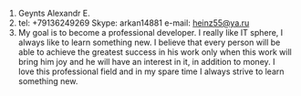 1. Geynts Alexandr E.
2. tel: +79136249269 Skype: arkan14881 e-mail: heinz55@ya.ru
3. My goal is to become a professional developer. I really like IT sphere, I always like to learn something new. 
I believe that every person will be able to achieve the greatest success in his work only when this work will bring him joy and he will have an interest in it, in addition to money. 
I love this professional field and in my spare time I always strive to learn something new. 